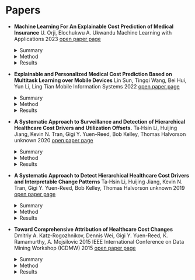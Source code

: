 # Papers

- **Machine Learning For An Explainable Cost Prediction of Medical Insurance**
   U. Orji, Elochukwu A. Ukwandu
   Machine Learning with Applications 2023
   [open paper page](https://api.semanticscholar.org/CorpusId:265443763)
   <details>
     <summary> Summary </summary>
     Here goes the summary.
   </details>
   <details>
     <summary> Method </summary>
     Here goes the method.
   </details>
   <details>
     <summary> Results </summary>
     Here goes the results.
   </details>

- **Explainable and Personalized Medical Cost Prediction Based on Multitask Learning over Mobile Devices**
   Lin Sun, Tingqi Wang, Bei Hui, Yun Li, Ling Tian
   Mobile Information Systems 2022
   [open paper page](https://api.semanticscholar.org/CorpusId:252826409)
   <details>
     <summary> Summary </summary>
     Here goes the summary.
   </details>
   <details>
     <summary> Method </summary>
     Here goes the method.
   </details>
   <details>
     <summary> Results </summary>
     Here goes the results.
   </details>

- **A Systematic Approach to Surveillance and Detection of Hierarchical Healthcare Cost Drivers and Utilization Offsets.**
   Ta‐Hsin Li, Huijing Jiang, Kevin N. Tran, Gigi Y. Yuen-Reed, Bob Kelley, Thomas Halvorson
   unknown 2020
   [open paper page](https://api.semanticscholar.org/CorpusId:225040620)
   <details>
     <summary> Summary </summary>
     Here goes the summary.
   </details>
   <details>
     <summary> Method </summary>
     Here goes the method.
   </details>
   <details>
     <summary> Results </summary>
     Here goes the results.
   </details>

- **A Systematic Approach to Detect Hierarchical Healthcare Cost Drivers and Interpretable Change Patterns**
   Ta‐Hsin Li, Huijing Jiang, Kevin N. Tran, Gigi Y. Yuen-Reed, Bob Kelley, Thomas Halvorson
   unknown 2019
   [open paper page](https://api.semanticscholar.org/CorpusId:197935439)
   <details>
     <summary> Summary </summary>
     Here goes the summary.
   </details>
   <details>
     <summary> Method </summary>
     Here goes the method.
   </details>
   <details>
     <summary> Results </summary>
     Here goes the results.
   </details>

- **Toward Comprehensive Attribution of Healthcare Cost Changes**
   Dmitriy A. Katz-Rogozhnikov, Dennis Wei, Gigi Y. Yuen-Reed, K. Ramamurthy, A. Mojsilovic
   2015 IEEE International Conference on Data Mining Workshop (ICDMW) 2015
   [open paper page](http://ieeexplore.ieee.org/stamp/stamp.jsp?tp=&arnumber=7395665)
   <details>
     <summary> Summary </summary>
     Here goes the summary.
   </details>
   <details>
     <summary> Method </summary>
     Here goes the method.
   </details>
   <details>
     <summary> Results </summary>
     Here goes the results.
   </details>
